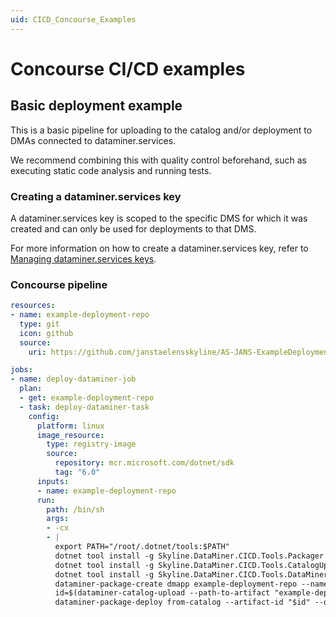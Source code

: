 ```yaml
---
uid: CICD_Concourse_Examples
---
```


# Concourse CI/CD examples

## Basic deployment example

This is a basic pipeline for uploading to the catalog and/or deployment to DMAs connected to dataminer.services.

We recommend combining this with quality control beforehand, such as executing static code analysis and running tests.

### Creating a dataminer.services key

A dataminer.services key is scoped to the specific DMS for which it was created and can only be used for deployments to that DMS.

For more information on how to create a dataminer.services key, refer to [Managing dataminer.services keys](xref:Managing_DCP_keys).

### Concourse pipeline

```yml
resources:
- name: example-deployment-repo
  type: git
  icon: github
  source:
    uri: https://github.com/janstaelensskyline/AS-JANS-ExampleDeployment

jobs:
- name: deploy-dataminer-job
  plan:
  - get: example-deployment-repo
  - task: deploy-dataminer-task
    config:
      platform: linux
      image_resource:
        type: registry-image
        source:
          repository: mcr.microsoft.com/dotnet/sdk
          tag: "6.0"
      inputs:
      - name: example-deployment-repo
      run:
        path: /bin/sh
        args:
        - -cx
        - |
          export PATH="/root/.dotnet/tools:$PATH"
          dotnet tool install -g Skyline.DataMiner.CICD.Tools.Packager
          dotnet tool install -g Skyline.DataMiner.CICD.Tools.CatalogUpload
          dotnet tool install -g Skyline.DataMiner.CICD.Tools.DataMinerDeploy
          dataminer-package-create dmapp example-deployment-repo --name HelloFromConcourse --output example-deployment-repo --type automation
          id=$(dataminer-catalog-upload --path-to-artifact "example-deployment-repo/HelloFromConcourse.dmapp" --dm-catalog-token 12345)
          dataminer-package-deploy from-catalog --artifact-id "$id" --dm-catalog-token 12345
```
